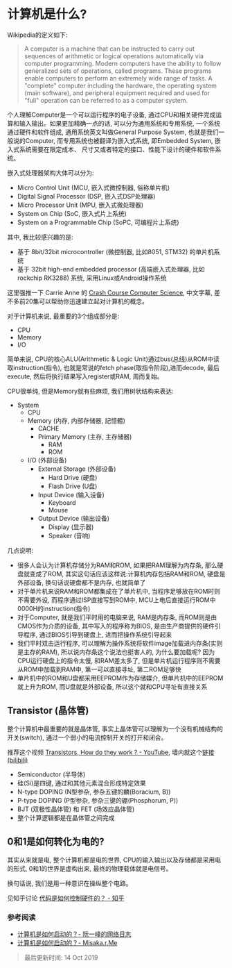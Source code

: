 # 计算机是什么?

Wikipedia的定义如下:
> A computer is a machine that can be instructed to carry out sequences of arithmetic or logical operations automatically via computer programming. Modern computers have the ability to follow generalized sets of operations, called programs. These programs enable computers to perform an extremely wide range of tasks. A "complete" computer including the hardware, the operating system (main software), and peripheral equipment required and used for "full" operation can be referred to as a computer system. 

个人理解Computer是一个可以运行程序的电子设备, 通过CPU和相关硬件完成运算和输入输出。如果更加精确一点的话, 可以分为通用系统和专用系统, 一个系统通过硬件和软件组成, 通用系统英文叫做General Purpose System, 也就是我们一般说的Computer, 而专用系统也被翻译为嵌入式系统, 即Embedded System, 嵌入式系统需要在限定成本、
尺寸又或者特定的接口、性能下设计的硬件和软件系统。

嵌入式处理器架构大体可以分为:
- Micro Control Unit (MCU, 嵌入式微控制器, 俗称单片机)
- Digital Signal Processor (DSP, 嵌入式DSP处理器)
- Micro Processor Unit (MPU, 嵌入式微处理器)
- System on Chip (SoC, 嵌入式片上系统)
- System on a Programmable Chip (SoPC, 可编程片上系统)

其中, 我比较感兴趣的是:
- 基于 8bit/32bit microcontroller (微控制器, 比如8051, STM32) 的单片机系统
- 基于 32bit high-end embedded processor (高端嵌入式处理器, 比如rockchip RK3288) 系统, 采用Linux或Android操作系统

这里强推一下 Carrie Anne 的 [Crash Course Computer Science](https://www.bilibili.com/video/av21376839), 中文字幕, 差不多前20集可以帮助你迅速建立起对计算机的概念。


对于计算机来说, 最重要的3个组成部分是:
- CPU
- Memory
- I/O

简单来说, CPU的核心ALU(Arithmetic & Logic Unit)通过bus(总线)从ROM中读取instruction(指令), 也就是常说的fetch phase(取指令阶段),进而decode, 最后execute, 然后将执行结果写入register或RAM, 周而复始。

CPU很单纯, 但是Memory就有些麻烦, 我们用树状结构来表达: 
- System
  - CPU
  - Memory (内存, 内部存储器, 記憶體)
    - CACHE
    - Primary Memory (主存, 主存储器)
      - RAM
      - ROM
  - I/O (外部设备)
    - External Storage (外部设备)
      - Hard Drive (硬盘)
      - Flash Drive (U盘)
    - Input Device (输入设备)
      - Keyboard
      - Mouse
    - Output Device (输出设备)
      - Display (显示器)
      - Speaker (音响)

几点说明:
- 很多人会认为计算机存储分为RAM和ROM, 如果把RAM理解为内存条, 那么硬盘就变成了ROM, 其实这句话应该这样说:计算机内存包括RAM和ROM, 硬盘是外部设备, 换句话说硬盘都不是内存, 也就简单了
- 对于单片机来说RAM和ROM都集成在了单片机中, 当程序足够放在ROM时则不需要外设, 而程序通过ISP直接写到ROM中, MCU上电后直接运行ROM中0000H的instruction(指令)
- 对于Computer, 就是我们平时用的电脑来说, RAM是内存条, 而ROM则是由CMOS作为介质的设备, 其中写入的程序称为BIOS, 是由生产商提供的硬件引导程序, 通过BIOS引导到硬盘上, 进而把操作系统引导起来
- 我们平时双击运行程序, 可以理解为操作系统将软件image加载进内存条(实则是主存的RAM), 所以说内存条这个说法也挺害人的, 为什么要加载呢? 因为CPU运行硬盘上的指令太慢, 和RAM差太多了, 但是单片机运行程序则不需要从ROM中加载到RAM中, 第一可以直接寻址, 第二ROM足够快
- 单片机中的ROM和U盘都采用EEPROM作为存储媒介, 但单片机中的EEPROM就上升为ROM, 而U盘就是外部设备, 所以这个就和CPU寻址有直接关系


## Transistor (晶体管)

整个计算机中最重要的就是晶体管, 事实上晶体管可以理解为一个没有机械结构的开关(switch), 通过一个弱小的电流控制开关的打开和闭合。

推荐这个视频 [Transistors, How do they work ? - YouTube](https://www.youtube.com/watch?v=7ukDKVHnac4), 墙内就这个[链接(bilibili)](https://www.bilibili.com/video/av9735297)

- Semiconductor (半导体)
- 硅(Si)是四键, 通过和其他元素混合形成特定效果
- N-type DOPING (N型参杂, 参杂五键的麟(Boracium, B))
- P-type DOPING (P型参杂, 参杂三键的硼(Phosphorum, P))
- BJT (双极性晶体管) 和 FET (场效应晶体管)
- 整个计算逻辑都是在晶体管之间完成


## 0和1是如何转化为电的?

其实从来就是电, 整个计算机都是电的世界, CPU的输入输出以及存储都是采用电的形式, 0和1的世界是虚构出来, 最终的物理载体就是电信号。

换句话说, 我们是用一种意识在操纵整个电路。

见知乎讨论
[代码是如何控制硬件的？ - 知乎](https://www.zhihu.com/question/20492284/answer/15279863)

### 参考阅读
- [计算机是如何启动的？- 阮一峰的网络日志](http://www.ruanyifeng.com/blog/2013/02/booting.html)
- [计算机是如何启动的？- Misaka.r.Me](http://www.misakar.me/neox2/)


> 最后更新时间: 14 Oct 2019